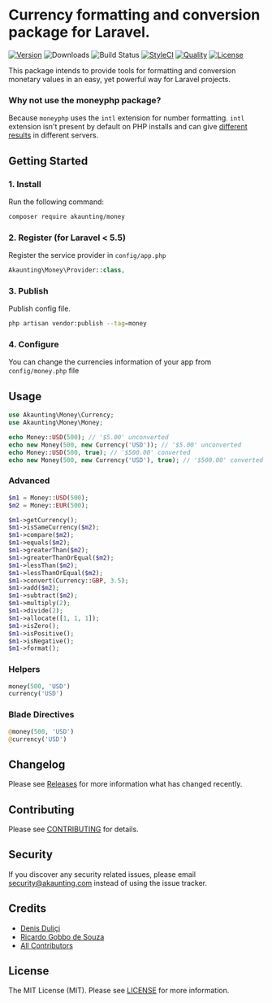 # Currency formatting and conversion package for Laravel.

[![Version](https://poser.pugx.org/akaunting/money/v/stable.svg)](https://github.com/akaunting/money/releases)
![Downloads](https://poser.pugx.org/akaunting/money/d/total.svg)
![Build Status](https://travis-ci.com/akaunting/money.svg)
[![StyleCI](https://styleci.io/repos/112121508/shield?style=flat&branch=master)](https://styleci.io/repos/112121508)
[![Quality](https://scrutinizer-ci.com/g/akaunting/money/badges/quality-score.png?b=master)](https://scrutinizer-ci.com/g/akaunting/money)
[![License](https://poser.pugx.org/akaunting/money/license.svg)](LICENSE.md)

This package intends to provide tools for formatting and conversion monetary values in an easy, yet powerful way for Laravel projects.

### Why not use the moneyphp package?

Because `moneyphp` uses the `intl` extension for number formatting. `intl` extension isn't present by default on PHP installs and can give [different results](http://moneyphp.org/en/latest/features/formatting.html#intl-formatter) in different servers.

## Getting Started

### 1. Install

Run the following command:

```bash
composer require akaunting/money
```

### 2. Register (for Laravel < 5.5)

Register the service provider in `config/app.php`

```php
Akaunting\Money\Provider::class,
```

### 3. Publish

Publish config file.

```bash
php artisan vendor:publish --tag=money
```


### 4. Configure

You can change the currencies information of your app from `config/money.php` file

## Usage

```php
use Akaunting\Money\Currency;
use Akaunting\Money\Money;

echo Money::USD(500); // '$5.00' unconverted
echo new Money(500, new Currency('USD')); // '$5.00' unconverted
echo Money::USD(500, true); // '$500.00' converted
echo new Money(500, new Currency('USD'), true); // '$500.00' converted
```

### Advanced

```php
$m1 = Money::USD(500);
$m2 = Money::EUR(500);

$m1->getCurrency();
$m1->isSameCurrency($m2);
$m1->compare($m2);
$m1->equals($m2);
$m1->greaterThan($m2);
$m1->greaterThanOrEqual($m2);
$m1->lessThan($m2);
$m1->lessThanOrEqual($m2);
$m1->convert(Currency::GBP, 3.5);
$m1->add($m2);
$m1->subtract($m2);
$m1->multiply(2);
$m1->divide(2);
$m1->allocate([1, 1, 1]);
$m1->isZero();
$m1->isPositive();
$m1->isNegative();
$m1->format();
```

### Helpers

```php
money(500, 'USD')
currency('USD')
```

### Blade Directives

```php
@money(500, 'USD')
@currency('USD')
```

## Changelog

Please see [Releases](../../releases) for more information what has changed recently.

## Contributing

Please see [CONTRIBUTING](CONTRIBUTING.md) for details.

## Security

If you discover any security related issues, please email security@akaunting.com instead of using the issue tracker.

## Credits

- [Denis Duliçi](https://github.com/denisdulici)
- [Ricardo Gobbo de Souza](https://github.com/ricardogobbosouza)
- [All Contributors](../../contributors)

## License

The MIT License (MIT). Please see [LICENSE](LICENSE.md) for more information.
